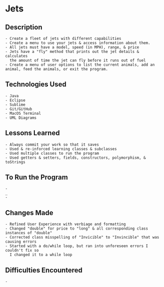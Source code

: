 # Jets

## Description
	- Create a fleet of jets with different capabilities
	- Create a menu to use your jets & access information about them.
	- All jets must have a model, speed (in MPH), range, & price
	- Jets have a "fly" method that prints out the jet details & calculates
	  the amount of time the jet can fly before it runs out of fuel
	- Create a menu of user options to list the current animals, add an animal, feed the animals, or exit the program.

## Technologies Used
	- Java
	- Eclipse
	- Sublime
	- Git/GitHub
	- MacOS Terminal
	- UML Diagrams

## Lessons Learned
	- Always commit your work so that it saves
	- Used & re-inforced learning classes & subclasses
	- Used multiple classes to run the program
	- Used getters & setters, fields, constructors, polymorphism, & toStrings

## To Run the Program
	-
	_
	-

## Changes Made
	- Refined User Experience with verbiage and formatting
	- Changed "double" for price to "long" & all corresponding class instances of "double"
	- Corrected class misspelling of "Invicible" to "Invincible" that was causing errors
	- Started with a do/while loop, but ran into unforeseen errors I couldn't fix so
	  I changed it to a while loop
	 
## Difficulties Encountered
	- 